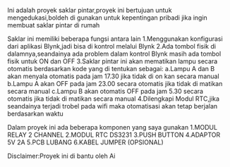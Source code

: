 Ini adalah proyek saklar pintar,proyek ini bertujuan untuk mengedukasi,boldeh di gunakan untuk kepentingan pribadi jika ingin membuat saklar pintar di rumah

Saklar ini memiliki beberapa fungsi antara lain
 1.Menggunakan konfigurasi dari aplikasi Blynk,jadi bisa di kontrol melalui Blynk
 2.Ada tombol fisik di dalamnya,seandainya ada problem dalam kontrol Blynk masih ada tombol fisik untuk ON dan OFF
 3.Saklar pintar ini akan mematikan lampu secara otomatis berdasarkan kode yang di tentukan sebagai:
   a.Lampu A dan B akan menyala otomatis pada jam 17.30 jika tidak di on kan secara manual
   b.Lampu A akan OFF pada jam 23.00 secara otomatis jika tidak di matikan secara manual
   c.Lampu B akan otomatis OFF pada jam 5.30 secara otomatis jika tidak di matikan secara manual
 4.Dilengkapi Modul RTC,jika seandainya terjadi trobel pada wifi maka otomatisasi akan tetap berjalan berdasarkan waktu

Dalam proyek ini ada beberapa komponen yang saya gunakan
 1.MODUL RELAY 2 CHANNEL
 2.MODUL RTC DS3231
 3.PUSH BUTTON
 4.ADAPTOR 5V 2A
 5.PCB LUBANG
 6.KABEL JUMPER (OPSIONAL)

Disclaimer:Proyek ini di bantu oleh Ai   
